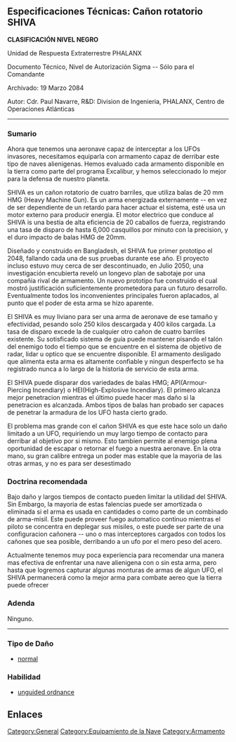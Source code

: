 ## Especificaciones Técnicas: Cañon rotatorio SHIVA

**CLASIFICACIÓN NIVEL NEGRO**

Unidad de Respuesta Extraterrestre PHALANX

Documento Técnico, Nivel de Autorización Sigma -- Sólo para el
Comandante

Archivado: 19 Marzo 2084

Autor: Cdr. Paul Navarre, R&D: Division de Ingenieria, PHALANX, Centro
de Operaciones Atlánticas

------------------------------------------------------------------------

### Sumario

Ahora que tenemos una aeronave capaz de interceptar a los UFOs
invasores, necesitamos equiparla con armamento capaz de derribar este
tipo de naves alienigenas. Hemos evaluado cada armamento disponible en
la tierra como parte del programa Excalibur, y hemos seleccionado lo
mejor para la defensa de nuestro planeta.

SHIVA es un cañon rotatorio de cuatro barriles, que utiliza balas de 20
mm HMG (Heavy Machine Gun). Es un arma energizada externamente -- en vez
de ser dependiente de un retardo para hacer actuar el sistema, esté usa
un motor externo para producir energia. El motor electrico que conduce
al SHIVA is una bestia de alta eficiencia de 20 caballos de fuerza,
registrando una tasa de disparo de hasta 6,000 casquillos por minuto con
la precision, y el duro impacto de balas HMG de 20mm.

Diseñado y construido en Bangladesh, el SHIVA fue primer prototipo el
2048, fallando cada una de sus pruebas durante ese año. El proyecto
incluso estuvo muy cerca de ser descontinuado, en Julio 2050, una
investigación encubierta reveló un longevo plan de sabotaje por una
compañia rival de armamento. Un nuevo prototipo fue construido el cual
mostró justificación suficientemente prometedora para un futuro
desarrollo. Eventualmente todos los inconvenientes principales fueron
aplacados, al punto que el poder de esta arma se hizo aparente.

El SHIVA es muy liviano para ser una arma de aeronave de ese tamaño y
efectividad, pesando solo 250 kilos descargada y 400 kilos cargada. La
tasa de disparo excede la de cualquier otro cañon de cuatro barriles
existente. Su sotisficado sistema de guía puede mantener pisando el
talón del enemigo todo el tiempo que se encuentre en el sistema de
objetivo de radar, lidar u optico que se encuentre disponible. El
armamento desligado que alimenta esta arma es altamente confiable y
ningun desperfecto se ha registrado nunca a lo largo de la historia de
servicio de esta arma.

El SHIVA puede disparar dos variedades de balas HMG; API(Armour-Piercing
Incendiary) o HEI(High-Explosive Incendiary). El primero alcanza mejor
penetracion mientras el último puede hacer mas daño si la penetracion es
alcanzada. Ambos tipos de balas han probado ser capaces de penetrar la
armadura de los UFO hasta cierto grado.

El problema mas grande con el cañon SHIVA es que este hace solo un daño
limitado a un UFO, requiriendo un muy largo tiempo de contacto para
derribar al objetivo por si mismo. Esto tambien permite al enemigo plena
oportunidad de escapar o retornar el fuego a nuestra aeronave. En la
otra mano, su gran calibre entrega un poder mas estable que la mayoria
de las otras armas, y no es para ser desestimado

### Doctrina recomendada

Bajo daño y largos tiempos de contacto pueden limitar la utilidad del
SHIVA. Sin Embargo, la mayoria de estas falencias puede ser amortizada o
eliminada si el arma es usada en cantidades o como parte de un combinado
de arma-misil. Este puede proveer fuego automatico continuo mientras el
piloto se concentra en deplegar sus misiles, o este puede ser parte de
una configuracion cañonera -- uno o mas interceptores cargados con todos
los cañones que sea posible, derribando a un ufo por el mero peso del
acero.

Actualmente tenemos muy poca experiencia para recomendar una manera mas
efectiva de enfrentar una nave alienigena con o sin esta arma, pero
hasta que logremos capturar algunas monturas de armas de algun UFO, el
SHIVA permanecerá como la mejor arma para combate aereo que la tierra
puede ofrecer

### Adenda

Ninguno.

------------------------------------------------------------------------

### Tipo de Daño

- [normal](Damage/normal "wikilink")

### Habilidad

- [unguided ordnance](Skills/unguided "wikilink")

## Enlaces

[Category:General](Category:General "wikilink") [Category:Equipamiento
de la Nave](Category:Equipamiento_de_la_Nave "wikilink")
[Category:Armamento](Category:Armamento "wikilink")